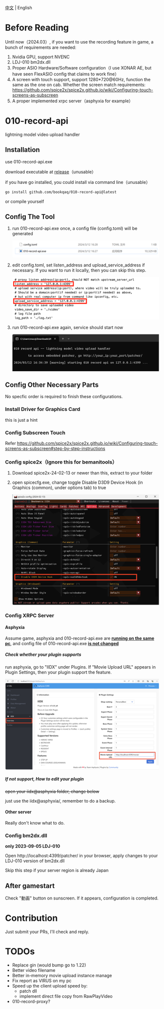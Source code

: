 [中文](./README-zh.md) | English

# Before Reading

Until now（2024.03）, if you want to use the recording feature in game, a bunch of requirements are needed:

1. Nvidia GPU, support NVENC
2. LDJ-010 bm2dx.dll
3. Proper ASIO Hardware/Software configuration（I use XONAR AE, but have seen FlexASIO config that claims to work fine）
4. A screen with touch support, support 1280*720@60Hz, function the same as the one on cab. Whether the screen match requirements:  https://github.com/spice2x/spice2x.github.io/wiki/Configuring-touch-screens-as-subscreen
5. A proper implemented xrpc server（asphyxia for example）

# 010-record-api

lightning model video upload handler

## Installation

use 010-record-api.exe

download executable at [release]()（unusable）

if you have go installed, you could install via command line（unusable）

```bash
go install github.com/bookqaq/010-record-api@latest
```

or compile yourself

## Config The Tool

1. run 010-record-api.exe once, a config file (config.toml) will be generated

   ![image-20240312162953082](https://github.com/bookqaq/010-record-api/blob/images/image-20240312162953082.png?raw=true)

2. edit config.toml, set listen_address and upload_service_address if necessary. If you want to run it locally, then you can skip this step.

   ![image-20240312170951686](https://github.com/bookqaq/010-record-api/blob/images/image-20240313170201467.png?raw=true)

3. run 010-record-api.exe again, service should start now

   ![image-20240312163453651](https://github.com/bookqaq/010-record-api/blob/images/image-20240312163453651.png?raw=true)

## Config Other Necessary Parts

No specfic order is required to finish these configurations.

### Install Driver for Graphics Card

this is just a hint

### Config Subscreen Touch

Refer https://github.com/spice2x/spice2x.github.io/wiki/Configuring-touch-screens-as-subscreen#step-by-step-instructions

### Config spice2x（Ignore this for bemanitools）

1. Download spice2x-24-02-13 or newer than this, extract to your folder

2. open spicecfg.exe, change toggle Disable D3D9 Device Hook (in Graphics (common), under options tab) to true  

   ![image-20240312164557472](https://github.com/bookqaq/010-record-api/blob/images/image-20240312164557472.png?raw=true)

### Config XRPC Server

#### Asphyxia

Assume game, asphyxia and 010-record-api.exe are **<u>running on the same pc</u>**, and config file of 010-record-api.exe <u>**is not changed**</u>

##### Check whether your plugin supports

run asphyxia, go to "IIDX" under Plugins. If "Movie Upload URL" appears in Plugin Settings, then your plugin support the feature.

![image-20240312165724390](https://github.com/bookqaq/010-record-api/blob/images/image-20240312165724390.png?raw=true)

##### If not support, How to edit your plugin

~~open your iidx@asphyxia folder, change below~~

just use the iidx@asphyxia/, remember to do a backup.

#### Other server

Really don't know what to do.

### Config bm2dx.dll

**only 2023-09-05 LDJ-010**

Open http://localhost:4399/patcher/ in your browser, apply changes to your LDJ-010 version of bm2dx.dll

Skip this step if your server region is already Japan

## After gamestart

Check "動画" button on sunscreen. If it appears,  configuration is completed.

# Contribution

Just submit your PRs, I'll check and reply.

# TODOs

- Replace gin (would bump go to 1.22)
- Better video filename
- Better in-memory movie upload instance manage
- Fix report as VIRUS on my pc
- Speed up the client upload speed by:
   - patch dll
   - implement direct file copy from RawPlayVideo
- 010-record-proxy?